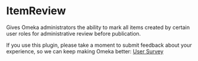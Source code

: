 ItemReview
==========

Gives Omeka administrators the ability to mark all items created by certain user roles for administrative review before publication.

If you use this plugin, please take a moment to submit feedback about your experience, so we can keep making Omeka better: [User Survey](https://docs.google.com/forms/d/1Qt2SQEOFMa9B46ej48WoOUjXWkSwqKCcrn7vH8Oiwmw/viewform?usp=send_form "User Survey")
